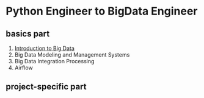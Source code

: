# Python Engineer to BigData Engineer

## basics part
1. [Introduction to Big Data](introduction/README.md)
2. Big Data Modeling and Management Systems
3. Big Data Integration Processing
4. Airflow

## project-specific part